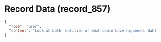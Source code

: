 # Record Data (record_857)

```json
{
  "role": "user",
  "content": "Look at both realities of what could have happened. Waht do you make of this? "
}
```
